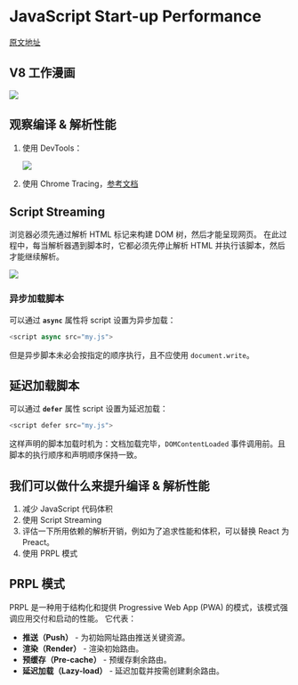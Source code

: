# JavaScript Start-up Performance

[原文地址](https://medium.com/reloading/javascript-start-up-performance-69200f43b201)

## V8 工作漫画

![](https://cdn-images-1.medium.com/max/2000/1*GuWInZljjvtDpdeT6O0emA.png)

## 观察编译 & 解析性能

1. 使用 DevTools：

   ![](https://cdn-images-1.medium.com/max/2000/0*rWkYJzc6Cp0r3Xkr.)

2. 使用 Chrome Tracing，[参考文档](https://docs.google.com/presentation/d/1Lq2DD28CGa7bxawVH_2OcmyiTiBn74dvC6vn2essroY/edit#slide=id.g1a504e63c9_2_84)

## Script Streaming

浏览器必须先通过解析 HTML 标记来构建 DOM 树，然后才能呈现网页。 在此过程中，每当解析器遇到脚本时，它都必须先停止解析 HTML 并执行该脚本，然后才能继续解析。

![](https://lh6.googleusercontent.com/xRufTH1bAKajbsi3KubVC4KrvGdAM564rc-UzWa6GOJvYHEWF1lUlgUU6uCZb6PDMSfIr8e-diBrB8J3WIGEYM52awXiLtYVdKbMHZXk15r6i--YQmJ2kM7iaUFBP4Hp07Up1VQ)

### 异步加载脚本

可以通过 **`async`** 属性将 script 设置为异步加载：

```js
<script async src="my.js">
```

但是异步脚本未必会按指定的顺序执行，且不应使用 `document.write`。

## 延迟加载脚本

可以通过 **`defer`** 属性 script 设置为延迟加载：

```js
<script defer src="my.js">
```

这样声明的脚本加载时机为：文档加载完毕，`DOMContentLoaded` 事件调用前。且脚本的执行顺序和声明顺序保持一致。

## 我们可以做什么来提升编译 & 解析性能

1. 减少 JavaScript 代码体积
2. 使用 Script Streaming
3. 评估一下所用依赖的解析开销，例如为了追求性能和体积，可以替换 React 为 Preact。
4. 使用 PRPL 模式

## PRPL 模式

PRPL 是一种用于结构化和提供 Progressive Web App (PWA) 的模式，该模式强调应用交付和启动的性能。 它代表：

- **推送（Push）** - 为初始网址路由推送关键资源。
- **渲染（Render）** - 渲染初始路由。
- **预缓存（Pre-cache）** - 预缓存剩余路由。
- **延迟加载（Lazy-load）** - 延迟加载并按需创建剩余路由。



